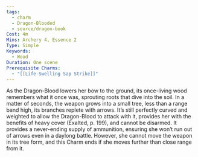 ```yaml
---
tags:
  - charm
  - Dragon-Blooded
  - source/dragon-book
Cost: 4m
Mins: Archery 4, Essence 2
Type: Simple
Keywords:
  - Wood
Duration: One scene
Prerequisite Charms:
  - "[[Life-Swelling Sap Strike]]"
---
```

As the Dragon-Blood lowers her bow to the ground, its once-living wood remembers what it once was, sprouting roots that dive into the soil. In a matter of seconds, the weapon grows into a small tree, less than a range band high, its branches replete with arrows. It’s still perfectly curved and weighted to allow the Dragon-Blood to attack with it, provides her with the benefits of heavy cover (Exalted, p. 199), and cannot be disarmed. It provides a never-ending supply of ammunition, ensuring she won’t run out of arrows even in a daylong battle. However, she cannot move the weapon in its tree form, and this Charm ends if she moves further than close range from it.